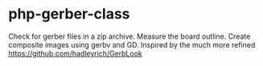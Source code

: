 php-gerber-class
================

Check for gerber files in a zip archive. Measure the board outline. Create composite images using gerbv and GD. Inspired by the much more refined https://github.com/hadleyrich/GerbLook
